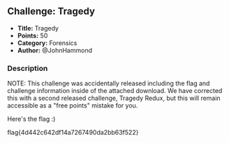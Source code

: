 ## Challenge: Tragedy

- **Title:** Tragedy
- **Points:** 50
- **Category:** Forensics
- **Author:** @JohnHammond

### Description

NOTE: This challenge was accidentally released including the flag and challenge information inside of the attached download. We have corrected this with a second released challenge, Tragedy Redux, but this will remain accessible as a "free points" mistake for you.

Here's the flag :)

flag{4d442c642df14a7267490da2bb63f522}